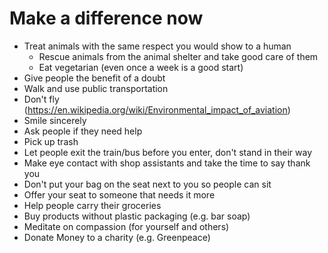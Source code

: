 # Make a difference now
- Treat animals with the same respect you would show to a human
    - Rescue animals from the animal shelter and take good care of them
    - Eat vegetarian (even once a week is a good start)
- Give people the benefit of a doubt
- Walk and use public transportation
- Don't fly (https://en.wikipedia.org/wiki/Environmental_impact_of_aviation)
- Smile sincerely
- Ask people if they need help
- Pick up trash
- Let people exit the train/bus before you enter, don't stand in their way
- Make eye contact with shop assistants and take the time to say thank you
- Don't put your bag on the seat next to you so people can sit
- Offer your seat to someone that needs it more
- Help people carry their groceries
- Buy products without plastic packaging (e.g. bar soap)
- Meditate on compassion (for yourself and others)
- Donate Money to a charity (e.g. Greenpeace)
